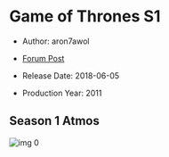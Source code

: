 # Game of Thrones S1

* Author: aron7awol

* [Forum Post](https://www.avsforum.com/threads/bass-eq-for-filtered-movies.2995212/post-57535074)

* Release Date: 2018-06-05
* Production Year: 2011

## Season 1 Atmos

![img 0](https://i.imgur.com/1bi4aMQ.jpg)

